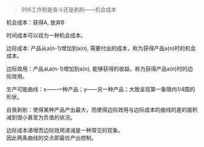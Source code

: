 > 996工作制是奋斗还是剥削——机会成本


机会成本：获得A, 放弃B

时间成本可以视为一种机会成本。

边际成本: 产品从a(n-1)增加到a(n), 需要付出的成本，称为获得产品a(n)时的机会成本。

边际效用：产品从a(n-1)增加到a(n), 能够获得的收益，称为获得产品a(n)时的边际效用。

生产可能曲线：x——一种产品；y——另一种产品；大致呈现第一象限内1/4圆的形状。

自我剥削：使得某种产品产出最大，而使得边际效用与边际成本的曲线的差的面积减到很小甚至为负值的状况。

边际成本递增而边际效用递减是一种常见的现象。<br>
因此两条曲线的交点即最优产出控制。